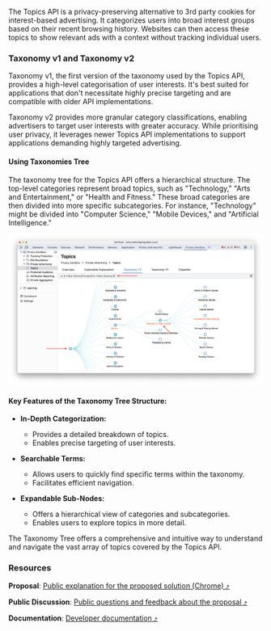 The Topics API is a privacy-preserving alternative to 3rd party cookies for interest-based advertising. It categorizes users into broad interest groups based on their recent browsing history. Websites can then access these topics to show relevant ads with a context without tracking individual users.

### Taxonomy v1 and Taxonomy v2

Taxonomy v1, the first version of the taxonomy used by the Topics API, provides a high-level categorisation of user interests. It's best suited for applications that don't necessitate highly precise targeting and are compatible with older API implementations.

Taxonomy v2 provides more granular category classifications, enabling advertisers to target user interests with greater accuracy. While prioritising user privacy, it leverages newer Topics API implementations to support applications demanding highly targeted advertising.

#### Using Taxonomies Tree

The taxonomy tree for the Topics API offers a hierarchical structure. The top-level categories represent broad topics, such as "Technology," "Arts and Entertainment," or "Health and Fitness." These broad categories are then divided into more specific subcategories. For instance, "Technology" might be divided into "Computer Science," "Mobile Devices," and "Artificial Intelligence."

<img alt="PSAT Protected Audience - Topics Taxonomy Tree" src="images/private-advertising/topics/psat_v0.14.0_topics_taxonomy_tree_2025_04_09.png" width="1200" />

#### Key Features of the Taxonomy Tree Structure:

- **In-Depth Categorization:**
  - Provides a detailed breakdown of topics.
  - Enables precise targeting of user interests.

- **Searchable Terms:**
  - Allows users to quickly find specific terms within the taxonomy.
  - Facilitates efficient navigation.

- **Expandable Sub-Nodes:**
  - Offers a hierarchical view of categories and subcategories.
  - Enables users to explore topics in more detail.

The Taxonomy Tree offers a comprehensive and intuitive way to understand and navigate the vast array of topics covered by the Topics API.

### Resources
**Proposal**: [Public explanation for the proposed solution (Chrome) &#10548;](https://github.com/patcg-individual-drafts/topics/)

**Public Discussion**: [Public questions and feedback about the proposal &#10548;](https://github.com/patcg-individual-drafts/topics/issues)

**Documentation**: [Developer documentation &#10548;](https://developers.google.com/privacy-sandbox/relevance/topics)
